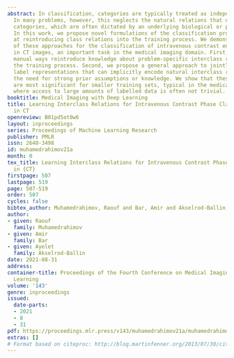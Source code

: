 ```yaml
---
abstract: In classification, categories are typically treated as independent of one-another.
  In many problems, however, this neglects the natural relations that exist between
  categories, which are often dictated by an underlying biological or physical process.
  In this work, we propose novel formulations of the classification problem, aimed
  at reintroducing class relations into the training process. We demonstrate the benefit
  of these approaches for the classification of intravenous contrast enhancement phase
  in CT images, an important task in the medical imaging domain. First, we propose
  manual ways reintroduce knowledge about problem-specific interclass relations into
  the training process. Second, we propose a general approach to jointly learn categorical
  label representations that can implicitly encode natural interclass relations, alleviating
  the need for strong prior assumptions or knowledge. We show that these improvements
  are most significant for smaller training sets, typical in the medical imaging domain
  where access to large amounts of labelled data is often not trivial.
booktitle: Medical Imaging with Deep Learning
title: Learning Interclass Relations for Intravenous Contrast Phase Classification
  in CT
openreview: B01pd5ot0w6
layout: inproceedings
series: Proceedings of Machine Learning Research
publisher: PMLR
issn: 2640-3498
id: muhamedrahimov21a
month: 0
tex_title: Learning Interclass Relations for Intravenous Contrast Phase Classification
  in {CT}
firstpage: 507
lastpage: 519
page: 507-519
order: 507
cycles: false
bibtex_author: Muhamedrahimov, Raouf and Bar, Amir and Akselrod-Ballin, Ayelet
author:
- given: Raouf
  family: Muhamedrahimov
- given: Amir
  family: Bar
- given: Ayelet
  family: Akselrod-Ballin
date: 2021-08-31
address:
container-title: Proceedings of the Fourth Conference on Medical Imaging with Deep
  Learning
volume: '143'
genre: inproceedings
issued:
  date-parts:
  - 2021
  - 8
  - 31
pdf: https://proceedings.mlr.press/v143/muhamedrahimov21a/muhamedrahimov21a.pdf
extras: []
# Format based on citeproc: http://blog.martinfenner.org/2013/07/30/citeproc-yaml-for-bibliographies/
---
```

